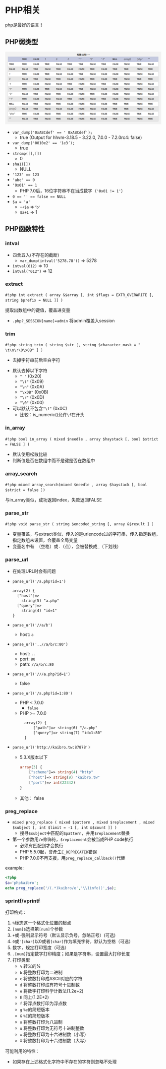 # PHP相关

php是最好的语言！

## PHP弱类型
![](../statics/php_equiv.png)

* `var_dump('0xABCdef' == ' 0xABCdef');`
    * true (Output for hhvm-3.18.5 - 3.22.0, 7.0.0 - 7.2.0rc4: false)
* `var_dump('0010e2' == '1e3’);`
    * true
* `strcmp([],[])`
    * 0
* `sha1([])`
    * NULL
* `'123' == 123`
* `'abc' == 0`
* `'0x01' == 1`
    * PHP 7.0后，16位字符串不在当成数字（`'0x01 != 1'`）
* `0 == '' == false == NULL`
* `$a = 'a'`
    * `++$a` =>`'b'`
    * `$a+1` => 1

## PHP函数特性
### intval
* 四舍五入(不存在的截断)
    * `var_dump(intval('5278.78'))` => 5278
* `intval(012)` => 10
* `intval("012")` => 12

### extract
`#!php int extract ( array &$array [, int $flags = EXTR_OVERWRITE [, string $prefix = NULL ]] )`

提取出数组中的键值，覆盖进变量

* `.php?_SESSION[name]=admin` 将admin覆盖入session

### trim
`#!php string trim ( string $str [, string $character_mask = " \t\n\r\0\x0B" ] )`

* 去掉字符串前后空白字符
- 默认去掉以下字符
    - `" "` (0x20)
    - `"\t"` (0x09)
    - `"\n"` (0x0A)
    - `"\x0B"` (0x0B)
    - `"\r"` (0x0D)
    - `"\0"` (0x00)
- 可以默认不包含`"\f"` (0x0C)
    - 比较：is_numeric()允许`\f`在开头

### in_array
`#!php bool in_array ( mixed $needle , array $haystack [, bool $strict = FALSE ] )`

- 默认使用松散比较
- 判断值是否在数组中而不是键是否在数组中

### array_search
`#!php mixed array_search(mixed $needle , array $haystack [, bool $strict = false ])`

与in_array类似，成功返回index，失败返回FALSE

### parse_str
`#!php void parse_str ( string $encoded_string [, array &$result ] )`

* 变量覆盖，与extract类似，传入的是urlencode过的字符串，传入指定数组，指定数组未设置，会覆盖全局变量
* 变量名中有` `（空格）或`.`（点），会被替换成`_`（下划线）


### parse_url

- 在处理URL时会有问题
- `parse_url('/a.php?id=1')`
    
    ```
    array(2) {
      ["host"]=>
        string(5) "a.php"
      ["query"]=>
        string(4) "id=1"
    }
    ```
- `parse_url('//a/b')`
    - host: `a`
- `parse_url('..//a/b/c:80')`
    - host: `..`
    - port: `80`
    - path: `//a/b/c:80`
- `parse_url('///a.php?id=1')`
    - false

- `parse_url('/a.php?id=1:80')`
     - PHP < 7.0.0
         - `false`
     - PHP >= 7.0.0
       ```
         array(2) { 
             ["path"]=> string(6) "/a.php" 
             ["query"]=> string(7) "id=1:80" 
         }
       ```

- `parse_url('http://kaibro.tw:87878')`
    - 5.3.X版本以下
        ```php
        array(3) { 
            ["scheme"]=> string(4) "http" 
            ["host"]=> string(9) "kaibro.tw" 
            ["port"]=> int(22342) 
        }
        ```
    - 其他： false


### preg_replace

- `mixed preg_replace ( mixed $pattern , mixed $replacement , mixed $subject [, int $limit = -1 [, int &$count ]] )`
    - 搜寻`$subject`中匹配的`$pattern`，并用`$replacement`替换
- 第一个参数用`/e`修饰符，`$replacement`会被当成PHP code执行
    - 必须有匹配到才会执行
    - PHP 5.5.0起，會產生`E_DEPRECATED`错误
    - PHP 7.0.0不再支援，用`preg_replace_callback()`代替

example:

``` php
<?php
$a='phpkaibro';
echo preg_replace('/(.*)kaibro/e','\\1info()',$a);
```
### sprintf/vprintf
打印格式：

1. `%`标志这一个格式化位置的起点
1. `[num]$`选择第`[num]`个参数
2. `+`或`-`强制显示符号（默认显示负号，忽略正号）(可选)
3. `0`或`'[char]`以0或者`[char]`作为填充字符，默认为空格（可选）
4. 数字，规定打印宽度（可选）
5. `.[num]`指定数字打印精度；如果是字符串，设置最大打印长度
6. 打印类型
    * `%` 转义的%
    * `b` 将整数打印为二进制
    * `c` 将整数打印成ASCII对应的字符
    * `d` 将整数打印成有符号十进制数
    * `e` 将数字打印科学计数法(1.2e+2)
    * `E` 同上(1.2E+2)
    * `f` 将浮点数打印为浮点数
    * `g` `%e`的简短版本
    * `G` `%E`的简短版本
    * `o` 将整数打印为八进制
    * `u` 将整数打印为无符号十进制整数
    * `x` 将整数打印为十六进制数（小写）
    * `X` 将整数打印为十六进制数（大写）

可能利用的特性：

- 如果存在上述格式化字符中不存在的字符则忽略不处理